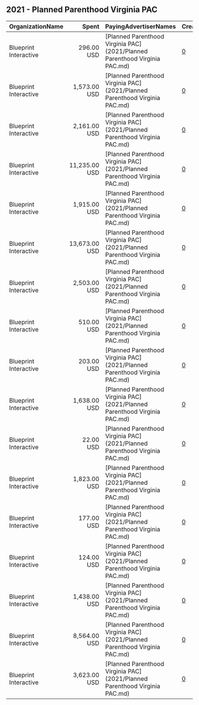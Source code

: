 ## 2021 - Planned Parenthood Virginia PAC 
|OrganizationName|Spent|PayingAdvertiserNames|CreativeUrls|Impressions|Genders|AgeBrackets|CountryCodes|BillingAddresses|CandidateBallotInformation|
|:---|---:|:---|:---|---:|:---|:---|:---|:---|:---|
|Blueprint Interactive|296.00 USD|[Planned Parenthood Virginia PAC](2021/Planned Parenthood Virginia PAC.md)|[0](https://www.snap.com/political-ads/asset/354c0e2f2101db80779dd269fec28b4fc91b75ba49b3d57faee3806ba934ad98?mediaType=mp4)|19,658||18-35|united states|"1730 Rhode Island Ave NW Suite 1014,Washington,20036,US"||
|Blueprint Interactive|1,573.00 USD|[Planned Parenthood Virginia PAC](2021/Planned Parenthood Virginia PAC.md)|[0](https://www.snap.com/political-ads/asset/a49b66574a91c4104bd85cd5580c9ea927c7d4d5909e564c52972e1b2dbbc3db?mediaType=mp4)|89,391||18-35|united states|"1730 Rhode Island Ave NW Suite 1014,Washington,20036,US"||
|Blueprint Interactive|2,161.00 USD|[Planned Parenthood Virginia PAC](2021/Planned Parenthood Virginia PAC.md)|[0](https://www.snap.com/political-ads/asset/354c0e2f2101db80779dd269fec28b4fc91b75ba49b3d57faee3806ba934ad98?mediaType=mp4)|116,633||18-35|united states|"1730 Rhode Island Ave NW Suite 1014,Washington,20036,US"||
|Blueprint Interactive|11,235.00 USD|[Planned Parenthood Virginia PAC](2021/Planned Parenthood Virginia PAC.md)|[0](https://www.snap.com/political-ads/asset/d234f1f0a7c67137d1da09dd8750afbaa08c0f53275d4f6d6661c62e60b96e95?mediaType=mp4)|1,617,186||18-34|united states|"1730 Rhode Island Ave NW Suite 1014,Washington,20036,US"||
|Blueprint Interactive|1,915.00 USD|[Planned Parenthood Virginia PAC](2021/Planned Parenthood Virginia PAC.md)|[0](https://www.snap.com/political-ads/asset/9f45ebf164b075e1a2b6433a7859c2a795ef835ac39abf00cd003feffa0d668c?mediaType=mp4)|112,982||18-35|united states|"1730 Rhode Island Ave NW Suite 1014,Washington,20036,US"||
|Blueprint Interactive|13,673.00 USD|[Planned Parenthood Virginia PAC](2021/Planned Parenthood Virginia PAC.md)|[0](https://www.snap.com/political-ads/asset/e7d412f837cb1b9f68b8fa53f0f5f65f555d2b0aeecd240790fa318638f4e863?mediaType=mp4)|1,754,481||18+|united states|"1730 Rhode Island Ave NW Suite 1014,Washington,20036,US"||
|Blueprint Interactive|2,503.00 USD|[Planned Parenthood Virginia PAC](2021/Planned Parenthood Virginia PAC.md)|[0](https://www.snap.com/political-ads/asset/d234f1f0a7c67137d1da09dd8750afbaa08c0f53275d4f6d6661c62e60b96e95?mediaType=mp4)|275,450||18+|united states|"1730 Rhode Island Ave NW Suite 1014,Washington,20036,US"||
|Blueprint Interactive|510.00 USD|[Planned Parenthood Virginia PAC](2021/Planned Parenthood Virginia PAC.md)|[0](https://www.snap.com/political-ads/asset/a49b66574a91c4104bd85cd5580c9ea927c7d4d5909e564c52972e1b2dbbc3db?mediaType=mp4)|31,963||18-35|united states|"1730 Rhode Island Ave NW Suite 1014,Washington,20036,US"||
|Blueprint Interactive|203.00 USD|[Planned Parenthood Virginia PAC](2021/Planned Parenthood Virginia PAC.md)|[0](https://www.snap.com/political-ads/asset/360b23128731502683f87cb44ceb9a2a0095204a58a839b1516b1f6ca606429a?mediaType=mp4)|10,844||18-35|united states|"1730 Rhode Island Ave NW Suite 1014,Washington,20036,US"||
|Blueprint Interactive|1,638.00 USD|[Planned Parenthood Virginia PAC](2021/Planned Parenthood Virginia PAC.md)|[0](https://www.snap.com/political-ads/asset/17eafd6a9704c5cfd765aa232a64ca32ba759bb74644c3c12e0892ce81d80b0c?mediaType=mp4)|86,805||18-35|united states|"1730 Rhode Island Ave NW Suite 1014,Washington,20036,US"||
|Blueprint Interactive|22.00 USD|[Planned Parenthood Virginia PAC](2021/Planned Parenthood Virginia PAC.md)|[0](https://www.snap.com/political-ads/asset/9f45ebf164b075e1a2b6433a7859c2a795ef835ac39abf00cd003feffa0d668c?mediaType=mp4)|1,128||18-35|united states|"1730 Rhode Island Ave NW Suite 1014,Washington,20036,US"||
|Blueprint Interactive|1,823.00 USD|[Planned Parenthood Virginia PAC](2021/Planned Parenthood Virginia PAC.md)|[0](https://www.snap.com/political-ads/asset/360b23128731502683f87cb44ceb9a2a0095204a58a839b1516b1f6ca606429a?mediaType=mp4)|93,872||18-35|united states|"1730 Rhode Island Ave NW Suite 1014,Washington,20036,US"||
|Blueprint Interactive|177.00 USD|[Planned Parenthood Virginia PAC](2021/Planned Parenthood Virginia PAC.md)|[0](https://www.snap.com/political-ads/asset/17eafd6a9704c5cfd765aa232a64ca32ba759bb74644c3c12e0892ce81d80b0c?mediaType=mp4)|9,455||18-35|united states|"1730 Rhode Island Ave NW Suite 1014,Washington,20036,US"||
|Blueprint Interactive|124.00 USD|[Planned Parenthood Virginia PAC](2021/Planned Parenthood Virginia PAC.md)|[0](https://www.snap.com/political-ads/asset/e6ef8106509582a700a9088db23abfc35d2535556a4092f5b8372eb37426a4cf?mediaType=mp4)|8,381||18-35|united states|"1730 Rhode Island Ave NW Suite 1014,Washington,20036,US"||
|Blueprint Interactive|1,438.00 USD|[Planned Parenthood Virginia PAC](2021/Planned Parenthood Virginia PAC.md)|[0](https://www.snap.com/political-ads/asset/e6ef8106509582a700a9088db23abfc35d2535556a4092f5b8372eb37426a4cf?mediaType=mp4)|76,582||18-35|united states|"1730 Rhode Island Ave NW Suite 1014,Washington,20036,US"||
|Blueprint Interactive|8,564.00 USD|[Planned Parenthood Virginia PAC](2021/Planned Parenthood Virginia PAC.md)|[0](https://www.snap.com/political-ads/asset/e7d412f837cb1b9f68b8fa53f0f5f65f555d2b0aeecd240790fa318638f4e863?mediaType=mp4)|977,550||18-34|united states|"1730 Rhode Island Ave NW Suite 1014,Washington,20036,US"||
|Blueprint Interactive|3,623.00 USD|[Planned Parenthood Virginia PAC](2021/Planned Parenthood Virginia PAC.md)|[0](https://www.snap.com/political-ads/asset/e7d412f837cb1b9f68b8fa53f0f5f65f555d2b0aeecd240790fa318638f4e863?mediaType=mp4)|171,344||18+|united states|"1730 Rhode Island Ave NW Suite 1014,Washington,20036,US"||
